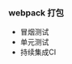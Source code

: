 <!--
 * @Author: your name
 * @Date: 2020-03-23 17:44:51
 * @LastEditTime: 2020-03-24 23:17:11
 * @LastEditors: Please set LastEditors
 * @Description: In User Settings Edit
 * @FilePath: /webpack_learn/10_demo/build-webpack/README.md
 -->
### webpack 打包
+ 冒烟测试
+ 单元测试
+ 持续集成CI